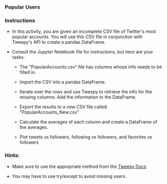 ### Popular Users

### Instructions

* In this activity, you are given an incomplete CSV file of Twitter's most popular accounts. You will use this CSV file in conjunction with Tweepy's API to create a pandas DataFrame.

* Consult the Jupyter Notebook file for instructions, but here are your tasks:

  * The "PopularAccounts.csv" file has columns whose info needs to be filled in.

  * Import the CSV into a pandas DataFrame.

  * Iterate over the rows and use Tweepy to retrieve the info for the missing columns.  Add the information to the DataFrame.

  * Export the results to a new CSV file called "PopularAccounts_New.csv"

  * Calculate the averages of each column and create a DataFrame of the averages.

  * Plot tweets vs followers, following vs followers, and favorites vs followers

### Hints:

* Make sure to use the appropriate method from the [Tweepy Docs](http://docs.tweepy.org/en/v3.5.0/api.html)

* You may have to use try/except to avoid missing users.

